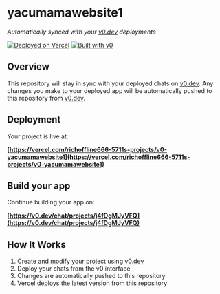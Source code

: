 # yacumamawebsite1

*Automatically synced with your [v0.dev](https://v0.dev) deployments*

[![Deployed on Vercel](https://img.shields.io/badge/Deployed%20on-Vercel-black?style=for-the-badge&logo=vercel)](https://vercel.com/richoffline666-5711s-projects/v0-yacumamawebsite1)
[![Built with v0](https://img.shields.io/badge/Built%20with-v0.dev-black?style=for-the-badge)](https://v0.dev/chat/projects/j4fDgMJyVFQ)

## Overview

This repository will stay in sync with your deployed chats on [v0.dev](https://v0.dev).
Any changes you make to your deployed app will be automatically pushed to this repository from [v0.dev](https://v0.dev).

## Deployment

Your project is live at:

**[https://vercel.com/richoffline666-5711s-projects/v0-yacumamawebsite1](https://vercel.com/richoffline666-5711s-projects/v0-yacumamawebsite1)**

## Build your app

Continue building your app on:

**[https://v0.dev/chat/projects/j4fDgMJyVFQ](https://v0.dev/chat/projects/j4fDgMJyVFQ)**

## How It Works

1. Create and modify your project using [v0.dev](https://v0.dev)
2. Deploy your chats from the v0 interface
3. Changes are automatically pushed to this repository
4. Vercel deploys the latest version from this repository